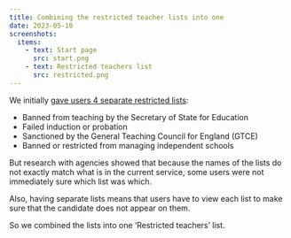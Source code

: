 ```yaml
---
title: Combining the restricted teacher lists into one
date: 2023-05-10
screenshots:
  items:
    - text: Start page
      src: start.png
    - text: Restricted teachers list
      src: restricted.png
---
```


We initially [gave users 4 separate restricted lists](/employment-check-portals/a-more-basic-redesign-of-the-service/):

- Banned from teaching by the Secretary of State for Education
- Failed induction or probation
- Sanctioned by the General Teaching Council for England (GTCE)
- Banned or restricted from managing independent schools

But research with agencies showed that because the names of the lists do not exactly match what is  in the current service, some users were not immediately sure which list was which.

Also, having separate lists means that users have to view each list to make sure that the candidate does not appear on them.

So we combined the lists into one ‘Restricted teachers’ list.
